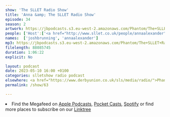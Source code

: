 ```yaml
---
show: 'The SLLET Radio Show'
title: 'Anna &amp; The SLLET Radio Show'
episode: 34
season: 2
artwork: https://jbpodcasts.s3.eu-west-2.amazonaws.com/Phantom/The+SLLET+Radio+Show/Anna+x+SLLET.png
people: ['Host':['<a href="http://www.sllet.co.uk/people/annaalexander">Anna Alexander</a>','<a href="http://www.sllet.co.uk/people/joshbrunning">Josh Brunning</a>']]
names:  ['joshbrunning', 'annaalexander']
mp3: https://jbpodcasts.s3.eu-west-2.amazonaws.com/Phantom/The+SLLET+Radio+Show/2023-05-10+-+63.mp3
filelength: 88085745
duration: 1:06:22
explicit: No

layout: podcast
date: 2023-05-10 16:00 +0100
categories: slletshow radio podcast
elsewhere: <a href="https://www.derbyunion.co.uk/sls/media/radio/">Phantom Media</a>
permalink: /show/63

---
```


<li>Find the Megafeed on <a href="https://podcasts.apple.com/us/podcast/phantom-radio-all-the-shows/id1659527657">Apple Podcasts</a>, <a href="https://pca.st/5rlgsndl">Pocket Casts</a>, <a href="https://open.spotify.com/show/1WGc6YCF3UfAL7E62gHLAS?si=eff5901deb8d498e">Spotify</a> or find more places to subscribe on our <a href="https://linktr.ee/phantomradious">Linktree</a></li>

